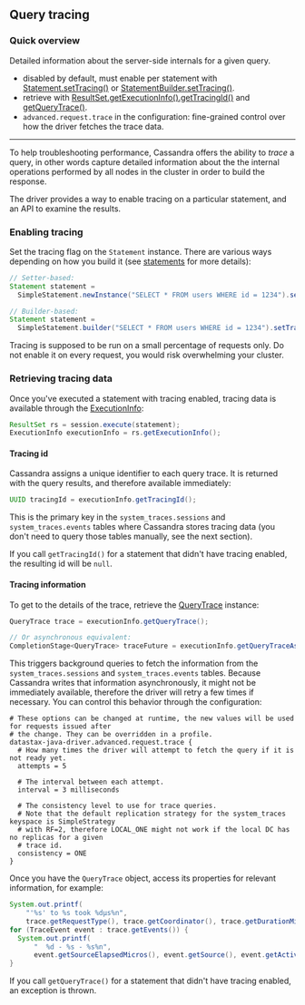 <!--
Licensed to the Apache Software Foundation (ASF) under one
or more contributor license agreements.  See the NOTICE file
distributed with this work for additional information
regarding copyright ownership.  The ASF licenses this file
to you under the Apache License, Version 2.0 (the
"License"); you may not use this file except in compliance
with the License.  You may obtain a copy of the License at

  http://www.apache.org/licenses/LICENSE-2.0

Unless required by applicable law or agreed to in writing,
software distributed under the License is distributed on an
"AS IS" BASIS, WITHOUT WARRANTIES OR CONDITIONS OF ANY
KIND, either express or implied.  See the License for the
specific language governing permissions and limitations
under the License.
-->

## Query tracing

### Quick overview

Detailed information about the server-side internals for a given query.

* disabled by default, must enable per statement with [Statement.setTracing()] or
  [StatementBuilder.setTracing()].
* retrieve with [ResultSet.getExecutionInfo().getTracingId()][ExecutionInfo.getTracingId()] and
  [getQueryTrace()][ExecutionInfo.getQueryTrace()].
* `advanced.request.trace` in the configuration: fine-grained control over how the driver fetches
  the trace data.

-----

To help troubleshooting performance, Cassandra offers the ability to *trace* a query, in other words
capture detailed information about the the internal operations performed by all nodes in the cluster
in order to build the response.

The driver provides a way to enable tracing on a particular statement, and an API to examine the
results. 

### Enabling tracing

Set the tracing flag on the `Statement` instance. There are various ways depending on how you build
it (see [statements](../statements/) for more details):

```java
// Setter-based:
Statement statement =
  SimpleStatement.newInstance("SELECT * FROM users WHERE id = 1234").setTracing(true);

// Builder-based:
Statement statement =
  SimpleStatement.builder("SELECT * FROM users WHERE id = 1234").setTracing().build();
```

Tracing is supposed to be run on a small percentage of requests only. Do not enable it on every
request, you would risk overwhelming your cluster.

### Retrieving tracing data

Once you've executed a statement with tracing enabled, tracing data is available through the
[ExecutionInfo]:

```java
ResultSet rs = session.execute(statement);
ExecutionInfo executionInfo = rs.getExecutionInfo();
```

#### Tracing id

Cassandra assigns a unique identifier to each query trace. It is returned with the query results,
and therefore available immediately: 

```java
UUID tracingId = executionInfo.getTracingId();
```

This is the primary key in the `system_traces.sessions` and `system_traces.events` tables where
Cassandra stores tracing data (you don't need to query those tables manually, see the next section).

If you call `getTracingId()` for a statement that didn't have tracing enabled, the resulting id will
be `null`. 

#### Tracing information

To get to the details of the trace, retrieve the [QueryTrace] instance:

```java
QueryTrace trace = executionInfo.getQueryTrace();

// Or asynchronous equivalent:
CompletionStage<QueryTrace> traceFuture = executionInfo.getQueryTraceAsync();
```

This triggers background queries to fetch the information from the `system_traces.sessions` and
`system_traces.events` tables. Because Cassandra writes that information asynchronously, it might
not be immediately available, therefore the driver will retry a few times if necessary. You can
control this behavior through the configuration:

```
# These options can be changed at runtime, the new values will be used for requests issued after
# the change. They can be overridden in a profile.
datastax-java-driver.advanced.request.trace {
  # How many times the driver will attempt to fetch the query if it is not ready yet.
  attempts = 5
  
  # The interval between each attempt.
  interval = 3 milliseconds
  
  # The consistency level to use for trace queries.
  # Note that the default replication strategy for the system_traces keyspace is SimpleStrategy
  # with RF=2, therefore LOCAL_ONE might not work if the local DC has no replicas for a given
  # trace id.
  consistency = ONE
}
```

Once you have the `QueryTrace` object, access its properties for relevant information, for example:

```java
System.out.printf(
    "'%s' to %s took %dμs%n",
    trace.getRequestType(), trace.getCoordinator(), trace.getDurationMicros());
for (TraceEvent event : trace.getEvents()) {
  System.out.printf(
      "  %d - %s - %s%n",
      event.getSourceElapsedMicros(), event.getSource(), event.getActivity());
}
```

If you call `getQueryTrace()` for a statement that didn't have tracing enabled, an exception is
thrown.

[ExecutionInfo]: https://docs.datastax.com/en/drivers/java/4.3/com/datastax/oss/driver/api/core/cql/ExecutionInfo.html
[QueryTrace]:    https://docs.datastax.com/en/drivers/java/4.3/com/datastax/oss/driver/api/core/cql/QueryTrace.html
[Statement.setTracing()]: https://docs.datastax.com/en/drivers/java/4.3/com/datastax/oss/driver/api/core/cql/Statement.html#setTracing-boolean-
[StatementBuilder.setTracing()]: https://docs.datastax.com/en/drivers/java/4.3/com/datastax/oss/driver/api/core/cql/StatementBuilder.html#setTracing--
[ExecutionInfo.getTracingId()]: https://docs.datastax.com/en/drivers/java/4.3/com/datastax/oss/driver/api/core/cql/ExecutionInfo.html#getTracingId--
[ExecutionInfo.getQueryTrace()]: https://docs.datastax.com/en/drivers/java/4.3/com/datastax/oss/driver/api/core/cql/ExecutionInfo.html#getQueryTrace--
